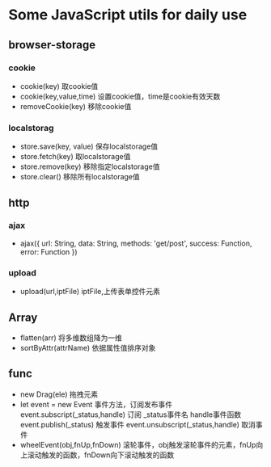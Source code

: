 # Some JavaScript utils for daily use

## browser-storage
### cookie
- cookie(key) 取cookie值
- cookie(key,value,time) 设置cookie值，time是cookie有效天数
- removeCookie(key) 移除cookie值

### localstorag
- store.save(key, value) 保存localstorage值
- store.fetch(key) 取localstorage值
- store.remove(key) 移除指定localstorage值
- store.clear() 移除所有localstorage值

## http
### ajax
- ajax({
        url: String,
        data: String,
        methods: 'get/post',
        success: Function,
        error: Function
    })

### upload
- upload(url,iptFile) iptFile,上传表单控件元素

## Array
- flatten(arr) 将多维数组降为一维
- sortByAttr(attrName) 依据属性值排序对象

## func
- new Drag(ele) 拖拽元素
- let event =  new Event 事件方法，订阅发布事件
    event.subscript(_status,handle) 订阅 _status事件名 handle事件函数
    event.publish(_status) 触发事件
    event.unsubscript(_status,handle) 取消事件
- wheelEvent(obj,fnUp,fnDown) 滚轮事件，obj触发滚轮事件的元素，fnUp向上滚动触发的函数，fnDown向下滚动触发的函数